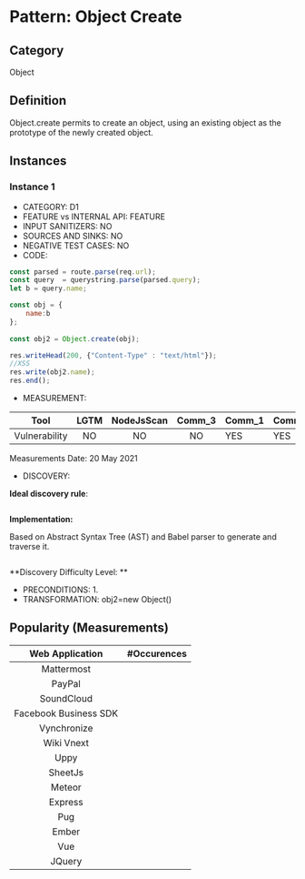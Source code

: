 # Pattern: Object Create

## Category

Object

## Definition

Object.create permits to create an object, using an existing object as the prototype of the newly created object.

## Instances

### Instance 1

- CATEGORY: D1
- FEATURE vs INTERNAL API: FEATURE
- INPUT SANITIZERS: NO
- SOURCES AND SINKS: NO
- NEGATIVE TEST CASES: NO
- CODE:

```javascript
const parsed = route.parse(req.url);
const query  = querystring.parse(parsed.query);
let b = query.name;

const obj = {
    name:b
};
          
const obj2 = Object.create(obj);

res.writeHead(200, {"Content-Type" : "text/html"});
//XSS
res.write(obj2.name);
res.end();
```

- MEASUREMENT:

|     Tool      | LGTM | NodeJsScan | Comm_3 | Comm_1 | Comm_2 | Vulnerable |
| :-----------: | :--: | :--------: | :------: | ------- | --------- | ---------- |
| Vulnerability |  NO  |   NO       |    NO   |     YES |       YES | YES        |
Measurements Date: 20 May 2021

- DISCOVERY:



**Ideal discovery rule**:

```
```

**Implementation:**

Based on Abstract Syntax Tree (AST) and Babel parser to generate and traverse it.

```
```

**Discovery Difficulty Level: **

- PRECONDITIONS:
   1.
- TRANSFORMATION:
obj2=new Object()

## Popularity (Measurements)

|    Web Application    | #Occurences |
| :-------------------: | :---------: |
|      Mattermost       |             |
|        PayPal         |             |
|      SoundCloud       |             |
| Facebook Business SDK |             |
|      Vynchronize      |             |
|      Wiki Vnext       |             |
|         Uppy          |             |
|        SheetJs        |             |
|        Meteor         |             |
|        Express        |             |
|          Pug          |             |
|         Ember         |             |
|          Vue          |             |
|        JQuery         |             |





